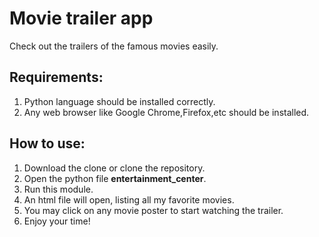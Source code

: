 # Movie trailer app
Check out the trailers of the famous movies easily.

## Requirements:
1. Python language should be installed correctly.
2. Any web browser like Google Chrome,Firefox,etc should be installed.

## How to use:
1. Download the clone or clone the repository.
2. Open the python file **entertainment_center**.
3. Run this module.
4. An html file will open, listing all my favorite movies.
5. You may click on any movie poster to start watching the trailer.
6. Enjoy your time!
